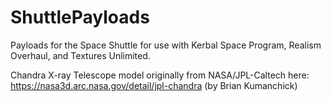 # ShuttlePayloads
Payloads for the Space Shuttle for use with Kerbal Space Program, Realism Overhaul, and Textures Unlimited.

Chandra X-ray Telescope model originally from NASA/JPL-Caltech here: https://nasa3d.arc.nasa.gov/detail/jpl-chandra (by Brian Kumanchick)
